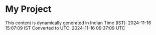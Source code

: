 # My Project

This content is dynamically generated in Indian Time (IST): 2024-11-16 15:07:09 IST
Converted to UTC: 2024-11-16 09:37:09 UTC
